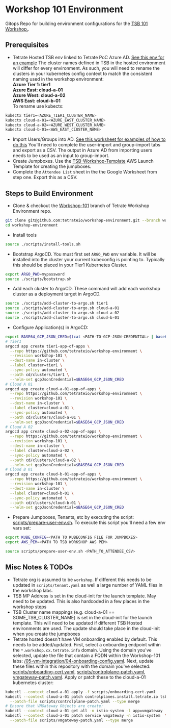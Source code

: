 # Workshop 101 Environment
Gitops Repo for building environment configurations for the [TSB 101 Workshop.](https://github.com/tetrateio/workshop-101).

## Prerequisites
- Tetrate Hosted TSB env linked to Tetrate PoC Azure AD.  [See this env for an example](https://github.com/liamawhite/tetrate/blob/7db57b3f83649da34264abf21d58fef635484290/cloud/projects/hosted/configuration/index.ts#L96-L124)  The cluster names defined in TSB in the hosted environment will differ for every environment.  As such, you will need to rename the clusters in your kubernetes config context to match the consistent naming used in the workshop environment:  
**Azure Tier 1: tier1**  
**Azure East: cloud-a-01**  
**Azure West: cloud-a-02**   
**AWS East: cloud-b-01**  
To rename use kubectx:    
```bash  
kubectx tier1=<AZURE_TIER1_CLUSTER_NAME>  
kubectx cloud-a-01=<AZURE_EAST_CLUSTER_NAME>  
kubectx cloud-a-02=<AZURE_WEST_CLUSTER_NAME>  
kubectx cloud-b-01=<AWS_EAST_CLUSTER_NAME>  
```

- Import Users/Groups into AD.  [See this worksheet for examples of how to do this](https://docs.google.com/spreadsheets/d/1l1hoYYM4VuMAAnS9s1cAETAP7kXPB41A9Az3C-iSCEQ/edit#gid=222245595)  You'll need to complete the user-import and group-import tabs and export as a CSV.  The output in Azure AD from importing users needs to be used as an input to group-import.
- Create Jumpboxes.  Use the [TSB-Workshop-Template](https://us-east-2.console.aws.amazon.com/ec2/v2/home?region=us-east-2#LaunchTemplateDetails:launchTemplateId=lt-00618441ea7d113be) AWS Launch Template for creating the jumpboxes.
- Complete the `Attendee List` sheet in the the Google Worksheet from step one.  Export this as a CSV.

## Steps to Build Environment
- Clone & checkout the [Workshop-101](https://github.com/tetrateio/workshop-environment/tree/workshop-101) branch of Tetrate Workshop Environment repo.  
```bash
git clone git@github.com:tetrateio/workshop-environment.git --branch workshop-101
cd workshop-environment  
```

- Install tools
```bash
source ./scripts/install-tools.sh
```

- Bootstrap ArgoCD.  You must first set `ARGO_PWD` env variable.  It will be installed into the cluster your current kubeconfig is pointing to.  Typically this should be placed in your Tier1 Kubernetes Cluster.
```bash
export ARGO_PWD=mypassword
source ./scripts/bootstrap.sh
```

- Add each cluster to ArgoCD.  These command will add each workshop cluster as a deployment target in ArgoCD.  
```bash
source ./scripts/add-cluster-to-argo.sh tier1
source ./scripts/add-cluster-to-argo.sh cloud-a-01
source ./scripts/add-cluster-to-argo.sh cloud-a-02
source ./scripts/add-cluster-to-argo.sh cloud-b-01
```

- Configure Application(s) in ArgoCD:
```bash
export BASE64_GCP_JSON_CRED=$(cat <PATH-TO-GCP-JSON-CREDENTIAL> | base64)
# Tier1
argocd app create tier1-app-of-apps \
  --repo https://github.com/tetrateio/workshop-environment \
  --revision workshop-101 \
  --dest-name in-cluster \
  --label cluster=tier1 \
  --sync-policy automated \
  --path cd/clusters/tier1 \
  --helm-set gcpJsonCredential=$BASE64_GCP_JSON_CRED
# Cloud A 01
argocd app create cloud-a-01-app-of-apps \
  --repo https://github.com/tetrateio/workshop-environment \
  --revision workshop-101 \
  --dest-name in-cluster \
  --label cluster=cloud-a-01 \
  --sync-policy automated \
  --path cd/clusters/cloud-a-01 \
  --helm-set gcpJsonCredential=$BASE64_GCP_JSON_CRED
# Cloud A 02
argocd app create cloud-a-02-app-of-apps \
  --repo https://github.com/tetrateio/workshop-environment \
  --revision workshop-101 \
  --dest-name in-cluster \
  --label cluster=cloud-a-02 \
  --sync-policy automated \
  --path cd/clusters/cloud-a-02 \
  --helm-set gcpJsonCredential=$BASE64_GCP_JSON_CRED
# Cloud B 01
argocd app create cloud-b-01-app-of-apps \
  --repo https://github.com/tetrateio/workshop-environment \
  --revision workshop-101 \
  --dest-name in-cluster \
  --label cluster=cloud-b-01 \
  --sync-policy automated \
  --path cd/clusters/cloud-b-01 \
  --helm-set gcpJsonCredential=$BASE64_GCP_JSON_CRED
```

- Prepare Jumpboxes, Tenants, etc by executing the script: [scripts/prepare-user-env.sh](scripts/prepare-user-env.sh).  To execute this script you'll need a few env vars set:  
```bash
export KUBE_CONFIG=<PATH TO KUBECONFIG FILE FOR JUMPBOXES>
export AWS_PEM=<PATH TO TSB WORKSHOP AWS PEM>
```
```bash
source scripts/prepare-user-env.sh <PATH_TO_ATTENDEE_CSV>
```

## Misc Notes & TODOs
- Tetrate org is assumed to be `workshop`.  If different this needs to be updated in `scripts/tenant.yaml` as well a large number of YAML files in the workshop labs.
- TSB MP Address is set in the cloud-init for the launch template.  May need to be updated.  This is also hardcoded in a few places in the workshop steps
- TSB Cluster name mappings (e.g. cloud-a-01 == SOME_TSB_CLUSTER_NAME) is set in the cloud-init for the launch template.  This will need to be updated if different TSB Hosted environments are used.  The update should take place in the cloud-init when you create the jumpboxes
- Tetrate hosted doesn't have VM onboarding enabled by default.  This needs to be added/updated.  First, select a onboarding endpoint within the `*.workshop.cx.tetrate.info` domain.  Using the domain you've selected, update the file that contain a FQDN within the Workshop-101 labs: [/05-vm-integration/04-onboarding-config.yaml](https://github.com/tetrateio/workshop-101/blob/main/05-vm-integration/04-onboarding-config.yaml).  Next, update these files within this repository with the domain you've selected: [scripts/onboarding-cert.yaml](https://github.com/tetrateio/workshop-environment/blob/workshop-101/scripts/onboarding-cert.yaml), [scripts/controlplane-patch.yaml](https://github.com/tetrateio/workshop-environment/blob/workshop-101/scripts/controlplane-patch.yaml), [vmgateway-patch.yaml](https://github.com/tetrateio/workshop-environment/blob/workshop-101/scripts/vmgateway-patch.yaml).  Apply or patch these to the cloud-a-01 kubernetes cluster:  
```bash
kubectl --context cloud-a-01 apply -f scripts/onboarding-cert.yaml
kubectl --context cloud-a-01 patch controlplanes.install.tetrate.io tsb -n istio-system \
  --patch-file scripts/controlplane-patch.yaml --type merge
# Ensure that VMGateway Objects are create:
kubectl --context cloud-a-01 get all -n istio-system -l app=vmgateway
kubectl --context cloud-a-01 patch service vmgateway -n istio-system  \
  --patch-file scripts/vmgateway-patch.yaml --type merge
```
